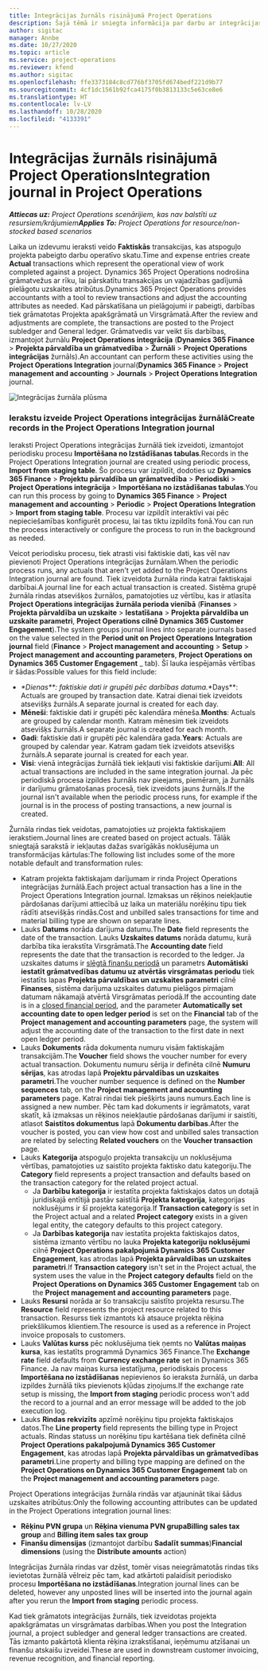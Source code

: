 ```yaml
---
title: Integrācijas žurnāls risinājumā Project Operations
description: Šajā tēmā ir sniegta informācija par darbu ar integrācijas žurnālu risinājumā Project Operations.
author: sigitac
manager: Annbe
ms.date: 10/27/2020
ms.topic: article
ms.service: project-operations
ms.reviewer: kfend
ms.author: sigitac
ms.openlocfilehash: ffe3373184c8cd776bf3705fd674bedf221d9b77
ms.sourcegitcommit: 4cf1dc1561b92fca4175f0b3813133c5e63ce8e6
ms.translationtype: HT
ms.contentlocale: lv-LV
ms.lasthandoff: 10/28/2020
ms.locfileid: "4133391"
---
```

# <a name="integration-journal-in-project-operations"></a><span data-ttu-id="c0748-103">Integrācijas žurnāls risinājumā Project Operations</span><span class="sxs-lookup"><span data-stu-id="c0748-103">Integration journal in Project Operations</span></span>

<span data-ttu-id="c0748-104">_**Attiecas uz:** Project Operations scenārijiem, kas nav balstīti uz resursiem/krājumiem_</span><span class="sxs-lookup"><span data-stu-id="c0748-104">_**Applies To:** Project Operations for resource/non-stocked based scenarios_</span></span>

<span data-ttu-id="c0748-105">Laika un izdevumu ieraksti veido **Faktiskās** transakcijas, kas atspoguļo projekta pabeigto darbu operatīvo skatu.</span><span class="sxs-lookup"><span data-stu-id="c0748-105">Time and expense entries create **Actual** transactions which represent the operational view of work completed against a project.</span></span> <span data-ttu-id="c0748-106">Dynamics 365 Project Operations nodrošina grāmatvežus ar rīku, lai pārskatītu transakcijas un vajadzības gadījumā pielāgotu uzskaites atribūtus.</span><span class="sxs-lookup"><span data-stu-id="c0748-106">Dynamics 365 Project Operations provides accountants with a tool to review transactions and adjust the accounting attributes as needed.</span></span> <span data-ttu-id="c0748-107">Kad pārskatīšana un pielāgojumi ir pabeigti, darbības tiek grāmatotas Projekta apakšgrāmatā un Virsgrāmatā.</span><span class="sxs-lookup"><span data-stu-id="c0748-107">After the review and adjustments are complete, the transactions are posted to the Project subledger and General ledger.</span></span> <span data-ttu-id="c0748-108">Grāmatvedis var veikt šīs darbības, izmantojot žurnālu **Project Operations integrācija** (**Dynamics 365 Finance** > **Projekta pārvaldība un grāmatvedība** > **Žurnāli** > **Project Operations integrācijas** žurnāls).</span><span class="sxs-lookup"><span data-stu-id="c0748-108">An accountant can perform these activities using the **Project Operations Integration** journal(**Dynamics 365 Finance** > **Project management and accounting** > **Journals** > **Project Operations Integration** journal.</span></span>

![Integrācijas žurnāla plūsma](./media/IntegrationJournal.png)

### <a name="create-records-in-the-project-operations-integration-journal"></a><span data-ttu-id="c0748-110">Ierakstu izveide Project Operations integrācijas žurnālā</span><span class="sxs-lookup"><span data-stu-id="c0748-110">Create records in the Project Operations Integration journal</span></span>

<span data-ttu-id="c0748-111">Ieraksti Project Operations integrācijas žurnālā tiek izveidoti, izmantojot periodisku procesu **Importēšana no Izstādīšanas tabulas**.</span><span class="sxs-lookup"><span data-stu-id="c0748-111">Records in the Project Operations Integration journal are created using periodic process, **Import from staging table**.</span></span> <span data-ttu-id="c0748-112">Šo procesu var izpildīt, dodoties uz **Dynamics 365 Finance** > **Projektu pārvaldība un grāmatvedība** > **Periodiski** > **Project Operations integrācija** > **Importēšana no izstādīšanas tabulas**.</span><span class="sxs-lookup"><span data-stu-id="c0748-112">You can run this process by going to **Dynamics 365 Finance** > **Project management and accounting** > **Periodic** > **Project Operations Integration** > **Import from staging table**.</span></span> <span data-ttu-id="c0748-113">Procesu var izpildīt interaktīvi vai pēc nepieciešamības konfigurēt procesu, lai tas tiktu izpildīts fonā.</span><span class="sxs-lookup"><span data-stu-id="c0748-113">You can run the process interactively or configure the process to run in the background as needed.</span></span>

<span data-ttu-id="c0748-114">Veicot periodisku procesu, tiek atrasti visi faktiskie dati, kas vēl nav pievienoti Project Operations integrācijas žurnālam.</span><span class="sxs-lookup"><span data-stu-id="c0748-114">When the periodic process runs, any actuals that aren't yet added to the Project Operations Integration journal are found.</span></span> <span data-ttu-id="c0748-115">Tiek izveidota žurnāla rinda katrai faktiskajai darbībai.</span><span class="sxs-lookup"><span data-stu-id="c0748-115">A journal line for each actual transaction is created.</span></span>
<span data-ttu-id="c0748-116">Sistēma grupē žurnāla rindas atsevišķos žurnālos, pamatojoties uz vērtību, kas ir atlasīta **Project Operations integrācijas žurnāla perioda vienībā** (**Finanses** > **Projekta pārvaldība un uzskaite** > **Iestatīšana** > **Projekta pārvaldība un uzskaite parametri**, **Project Operations cilnē Dynamics 365 Customer Engagement**).</span><span class="sxs-lookup"><span data-stu-id="c0748-116">The system groups journal lines into separate journals based on the value selected in the **Period unit on Project Operations Integration journal** field (**Finance** > **Project management and accounting** > **Setup** > **Project management and accounting parameters**, **Project Operations on Dynamics 365 Customer Engagement** _ tab).</span></span> <span data-ttu-id="c0748-117">Šī lauka iespējamās vērtības ir šādas:</span><span class="sxs-lookup"><span data-stu-id="c0748-117">Possible values for this field include:</span></span>

  - <span data-ttu-id="c0748-118">_\*Dienas\*\*: faktiskie dati ir grupēti pēc darbības datuma.</span><span class="sxs-lookup"><span data-stu-id="c0748-118">_\*Days\*\*: Actuals are grouped by transaction date.</span></span> <span data-ttu-id="c0748-119">Katrai dienai tiek izveidots atsevišķs žurnāls.</span><span class="sxs-lookup"><span data-stu-id="c0748-119">A separate journal is created for each day.</span></span>
  - <span data-ttu-id="c0748-120">**Mēneši**: faktiskie dati ir grupēti pēc kalendāra mēneša.</span><span class="sxs-lookup"><span data-stu-id="c0748-120">**Months**: Actuals are grouped by calendar month.</span></span> <span data-ttu-id="c0748-121">Katram mēnesim tiek izveidots atsevišķs žurnāls.</span><span class="sxs-lookup"><span data-stu-id="c0748-121">A separate journal is created for each month.</span></span>
  - <span data-ttu-id="c0748-122">**Gadi**: faktiskie dati ir grupēti pēc kalendāra gada.</span><span class="sxs-lookup"><span data-stu-id="c0748-122">**Years**: Actuals are grouped by calendar year.</span></span> <span data-ttu-id="c0748-123">Katram gadam tiek izveidots atsevišķs žurnāls.</span><span class="sxs-lookup"><span data-stu-id="c0748-123">A separate journal is created for each year.</span></span>
  - <span data-ttu-id="c0748-124">**Visi**: vienā integrācijas žurnālā tiek iekļauti visi faktiskie darījumi.</span><span class="sxs-lookup"><span data-stu-id="c0748-124">**All**: All actual transactions are included in the same integration journal.</span></span> <span data-ttu-id="c0748-125">Ja pēc periodiskā procesa izpildes žurnāls nav pieejams, piemēram, ja žurnāls ir darījumu grāmatošanas procesā, tiek izveidots jauns žurnāls.</span><span class="sxs-lookup"><span data-stu-id="c0748-125">If the journal isn't available when the periodic process runs, for example if the journal is in the process of posting transactions, a new journal is created.</span></span>

<span data-ttu-id="c0748-126">Žurnāla rindas tiek veidotas, pamatojoties uz projekta faktiskajiem ierakstiem.</span><span class="sxs-lookup"><span data-stu-id="c0748-126">Journal lines are created based on project actuals.</span></span> <span data-ttu-id="c0748-127">Tālāk sniegtajā sarakstā ir iekļautas dažas svarīgākās noklusējuma un transformācijas kārtulas:</span><span class="sxs-lookup"><span data-stu-id="c0748-127">The following list includes some of the more notable default and transformation rules:</span></span>

  - <span data-ttu-id="c0748-128">Katram projekta faktiskajam darījumam ir rinda Project Operations integrācijas žurnālā.</span><span class="sxs-lookup"><span data-stu-id="c0748-128">Each project actual transaction has a line in the Project Operations Integration journal.</span></span> <span data-ttu-id="c0748-129">Izmaksas un rēķinos neiekļautie pārdošanas darījumi attiecībā uz laika un materiālu norēķinu tipu tiek rādīti atsevišķās rindās.</span><span class="sxs-lookup"><span data-stu-id="c0748-129">Cost and unbilled sales transactions for time and material billing type are shown on separate lines.</span></span>
  - <span data-ttu-id="c0748-130">Lauks **Datums** norāda darījuma datumu.</span><span class="sxs-lookup"><span data-stu-id="c0748-130">The **Date** field represents the date of the transaction.</span></span> <span data-ttu-id="c0748-131">Lauks **Uzskaites datums** norāda datumu, kurā darbība tika ierakstīta Virsgrāmatā.</span><span class="sxs-lookup"><span data-stu-id="c0748-131">The **Accounting date** field represents the date that the transaction is recorded to the ledger.</span></span> <span data-ttu-id="c0748-132">Ja uzskaites datums ir [slēgtā finanšu periodā](https://docs.microsoft.com/dynamics365/finance/general-ledger/close-general-ledger-at-period-end) un parametrs **Automātiski iestatīt grāmatvedības datumu uz atvērtās virsgrāmatas periodu** tiek iestatīts lapas **Projekta pārvaldības un uzskaites parametri** cilnē **Finanses**, sistēma darījuma uzskaites datumu pielāgos pirmajam datumam nākamajā atvērtā Virsgrāmatas periodā.</span><span class="sxs-lookup"><span data-stu-id="c0748-132">If the accounting date is in a [closed financial period](https://docs.microsoft.com/dynamics365/finance/general-ledger/close-general-ledger-at-period-end), and the parameter **Automatically set accounting date to open ledger period** is set on the **Financial** tab of the **Project management and accounting parameters** page, the system will adjust the accounting date of the transaction to the first date in next open ledger period.</span></span>
  - <span data-ttu-id="c0748-133">Lauks **Dokuments** rāda dokumenta numuru visām faktiskajām transakcijām.</span><span class="sxs-lookup"><span data-stu-id="c0748-133">The **Voucher** field shows the voucher number for every actual transaction.</span></span> <span data-ttu-id="c0748-134">Dokumentu numuru sērija ir definēta cilnē **Numuru sērijas**, kas atrodas lapā **Projektu pārvaldības un uzskaites parametri**.</span><span class="sxs-lookup"><span data-stu-id="c0748-134">The voucher number sequence is defined on the **Number sequences** tab, on the **Project management and accounting parameters** page.</span></span> <span data-ttu-id="c0748-135">Katrai rindai tiek piešķirts jauns numurs.</span><span class="sxs-lookup"><span data-stu-id="c0748-135">Each line is assigned a new number.</span></span> <span data-ttu-id="c0748-136">Pēc tam kad dokuments ir iegrāmatots, varat skatīt, kā izmaksas un rēķinos neiekļautie pārdošanas darījumi ir saistīti, atlasot **Saistītos dokumentus** lapā **Dokumentu darbības**.</span><span class="sxs-lookup"><span data-stu-id="c0748-136">After the voucher is posted, you can view how cost and unbilled sales transaction are related by selecting **Related vouchers** on the **Voucher transaction** page.</span></span>
  - <span data-ttu-id="c0748-137">Lauks **Kategorija** atspoguļo projekta transakciju un noklusējuma vērtības, pamatojoties uz saistīto projekta faktisko datu kategoriju.</span><span class="sxs-lookup"><span data-stu-id="c0748-137">The **Category** field represents a project transaction and defaults based on the transaction category for the related project actual.</span></span>
    - <span data-ttu-id="c0748-138">Ja **Darbību kategorija** ir iestatīta projekta faktiskajos datos un dotajā juridiskajā entītijā pastāv saistītā **Projekta kategorija**, kategorijas noklusējums ir šī projekta kategorija.</span><span class="sxs-lookup"><span data-stu-id="c0748-138">If **Transaction category** is set in the Project actual and a related **Project category** exists in a given legal entity, the category defaults to this project category.</span></span>
    - <span data-ttu-id="c0748-139">Ja **Darbības kategorija** nav iestatīta projekta faktiskajos datos, sistēma izmanto vērtību no lauka **Projekta kategoriju noklusējumi** cilnē **Project Operations pakalpojumā Dynamics 365 Customer Engagement**, kas atrodas lapā **Projekta pārvaldības un uzskaites parametri**.</span><span class="sxs-lookup"><span data-stu-id="c0748-139">If **Transaction category** isn't set in the Project actual, the system uses the value in the **Project category defaults** field on the **Project Operations on Dynamics 365 Customer Engagement** tab on the **Project management and accounting parameters** page.</span></span>
  - <span data-ttu-id="c0748-140">Lauks **Resursi** norāda ar šo transakciju saistīto projekta resursu.</span><span class="sxs-lookup"><span data-stu-id="c0748-140">The **Resource** field represents the project resource related to this transaction.</span></span> <span data-ttu-id="c0748-141">Resurss tiek izmantots kā atsauce projekta rēķina priekšlikumos klientiem.</span><span class="sxs-lookup"><span data-stu-id="c0748-141">The resource is used as a reference in Project invoice proposals to customers.</span></span>
  - <span data-ttu-id="c0748-142">Lauks **Valūtas kurss** pēc noklusējuma tiek ņemts no **Valūtas maiņas kursa**, kas iestatīts programmā Dynamics 365 Finance.</span><span class="sxs-lookup"><span data-stu-id="c0748-142">The **Exchange rate** field defaults from **Currency exchange rate** set in Dynamics 365 Finance.</span></span> <span data-ttu-id="c0748-143">Ja nav maiņas kursa iestatījuma, periodiskais process **Importēšana no izstādīšanas** nepievienos šo ieraksta žurnālā, un darba izpildes žurnālā tiks pievienots kļūdas ziņojums.</span><span class="sxs-lookup"><span data-stu-id="c0748-143">If the exchange rate setup is missing, the **Import from staging** periodic process won't add the record to a journal and an error message will be added to the job execution log.</span></span>
  - <span data-ttu-id="c0748-144">Lauks **Rindas rekvizīts** apzīmē norēķinu tipu projekta faktiskajos datos.</span><span class="sxs-lookup"><span data-stu-id="c0748-144">The **Line property** field represents the billing type in Project actuals.</span></span> <span data-ttu-id="c0748-145">Rindas statuss un norēķinu tipu kartēšana tiek definēta cilnē **Project Operations pakalpojumā Dynamics 365 Customer Engagement**, kas atrodas lapā **Projekta pārvaldības un grāmatvedības parametri**.</span><span class="sxs-lookup"><span data-stu-id="c0748-145">Line property and billing type mapping are defined on the **Project Operations on Dynamics 365 Customer Engagement** tab on the **Project management and accounting parameters** page.</span></span>

<span data-ttu-id="c0748-146">Project Operations integrācijas žurnāla rindās var atjaunināt tikai šādus uzskaites atribūtus:</span><span class="sxs-lookup"><span data-stu-id="c0748-146">Only the following accounting attributes can be updated in the Project Operations integration journal lines:</span></span>

- <span data-ttu-id="c0748-147">**Rēķinu PVN grupa** un **Rēķina vienuma PVN grupa**</span><span class="sxs-lookup"><span data-stu-id="c0748-147">**Billing sales tax group** and **Billing item sales tax group**</span></span>
- <span data-ttu-id="c0748-148">**Finanšu dimensijas** (izmantojot darbību **Sadalīt summas**)</span><span class="sxs-lookup"><span data-stu-id="c0748-148">**Financial dimensions** (using the **Distribute amounts** action)</span></span>

<span data-ttu-id="c0748-149">Integrācijas žurnāla rindas var dzēst, tomēr visas neiegrāmatotās rindas tiks ievietotas žurnālā vēlreiz pēc tam, kad atkārtoti palaidīsit periodisko procesu **Importēšana no izstādīšanas**.</span><span class="sxs-lookup"><span data-stu-id="c0748-149">Integration journal lines can be deleted, however any unposted lines will be inserted into the journal again after you rerun the **Import from staging** periodic process.</span></span>

<span data-ttu-id="c0748-150">Kad tiek grāmatots integrācijas žurnāls, tiek izveidotas projekta apakšgrāmatas un virsgrāmatas darbības.</span><span class="sxs-lookup"><span data-stu-id="c0748-150">When you post the Integration journal, a project subledger and general ledger transactions are created.</span></span> <span data-ttu-id="c0748-151">Tās izmanto pakārtotā klienta rēķina izrakstīšanai, ieņēmumu atzīšanai un finanšu atskaišu izveidei.</span><span class="sxs-lookup"><span data-stu-id="c0748-151">These are used in downstream customer invoicing, revenue recognition, and financial reporting.</span></span>
